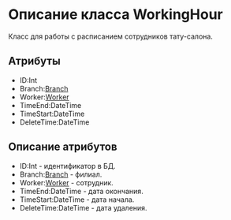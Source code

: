 # Описание класса WorkingHour
Класс для работы с расписанием сотрудников тату-салона.

## Атрибуты

* ID:Int
* Branch:[Branch](https://github.com/To4ilko1/TattooParlor/blob/master/docs/Branch.md "объект класса Branch")
* Worker:[Worker](https://github.com/To4ilko1/TattooParlor/blob/master/docs/Worker.md "объект класса Worker")
* TimeEnd:DateTime
* TimeStart:DateTime
* DeleteTime:DateTime

## Описание атрибутов

* ID:Int - идентификатор в БД.
* Branch:[Branch](https://github.com/To4ilko1/TattooParlor/blob/master/docs/Branch.md "объект класса Branch") - филиал.
* Worker:[Worker](https://github.com/To4ilko1/TattooParlor/blob/master/docs/Worker.md "объект класса Worker") - сотрудник.
* TimeEnd:DateTime - дата окончания.
* TimeStart:DateTime - дата начала.
* DeleteTime:DateTime - дата удаления.